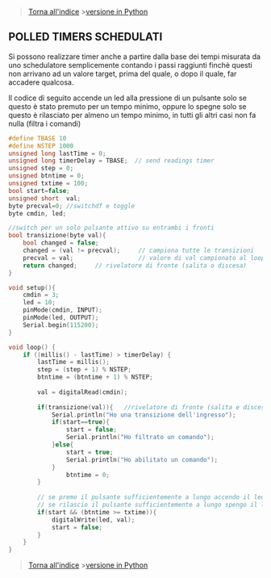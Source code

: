 >[Torna all'indice](indextimers.md) >[versione in Python](timersschedulatipy.md)
## **POLLED TIMERS SCHEDULATI**

Si possono realizzare timer anche a partire dalla base dei tempi misurata da uno schedulatore semplicemente contando i passi raggiunti finchè questi non arrivano ad un valore target, prima del quale, o dopo il quale, far accadere qualcosa.

Il codice di seguito accende un led alla pressione di un pulsante solo se questo è stato premuto per un tempo minimo, oppure lo spegne solo se questo è rilasciato per almeno un tempo minimo, in tutti gli altri casi non fa nulla (filtra i comandi)
```C++
#define TBASE 10
#define NSTEP 1000
unsigned long lastTime = 0;  
unsigned long timerDelay = TBASE;  // send readings timer
unsigned step = 0;  
unsigned btntime = 0;
unsigned txtime = 100;
bool start=false;
unsigned short  val;
byte precval=0; //switchdf e toggle
byte cmdin, led;

//switch per un solo pulsante attivo su entrambi i fronti
bool transizione(byte val){
	bool changed = false;
	changed = (val != precval); 	// campiona tutte le transizioni
	precval = val;              	// valore di val campionato al loop precedente 
	return changed;		// rivelatore di fronte (salita o discesa)
}

void setup(){
	cmdin = 3;
	led = 10;
	pinMode(cmdin, INPUT);
	pinMode(led, OUTPUT);
	Serial.begin(115200);
}

void loop() {
	if ((millis() - lastTime) > timerDelay) {
		lastTime = millis();
		step = (step + 1) % NSTEP;
		btntime = (btntime + 1) % NSTEP;
		
		val = digitalRead(cmdin); 
		
		if(transizione(val)){ 	//rivelatore di fronte (salita e discesa)
			Serial.println("Ho una transizione dell'ingresso");
			if(start==true){
				start = false;
				Serial.println("Ho filtrato un comando");
			}else{
				start = true;
				Serial.println("Ho abilitato un comando");
			}
		    	btntime = 0;
		}
		
		// se premo il pulsante sufficientemente a lungo accendo il led
		// se rilascio il pulsante sufficientemente a lungo spengo il led
		if(start && (btntime >= txtime)){
			digitalWrite(led, val);
			start = false;
		}
	}
}
```
>[Torna all'indice](indextimers.md) >[versione in Python](timersschedulatipy.md)
